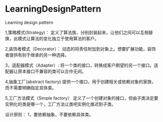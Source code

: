 # LearningDesignPattern
Learning design pattern

1,策略模式(Strategy)：
    定义了算法族，分别封装起来，让他们之间可以互相替换，此模式让算法的变化独立于使用算法的客户。

2,装饰者模式（Decorator）：
    动态的将责任附加到对象上。想要扩展功能，装饰者提供有别于继承的另一种选择。

3，适配器模式（Adapter）:
    将一个类的接口，转换成客户期望的另一个接口。适配器让原本接口不兼容的类可以合作无间。

4,抽象工厂(abstract factory)
    提供一个接口，用于创建相关或依赖对象的家族，而不需要明确指定具体类。

5,工厂方法模式（Simple factory）
    定义了一个创建对象的接口，但由子类决定要实例化的类是哪一个，工厂方法让类吧实例化推迟到子类。

设计原则：
1，要依赖抽象，不要依赖具体类。